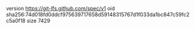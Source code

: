 version https://git-lfs.github.com/spec/v1
oid sha256:74d018fd0ddcf975639717658d59148315767d1f033da1bc847c59fc2c5a0f18
size 7429
